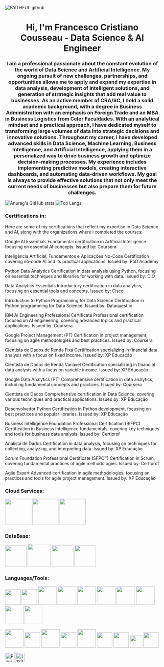 ![FAITHFUL github](https://github.com/admfrancescousseau/admfrancescousseau/assets/112359213/fe24de94-689d-4fcd-9232-997df9343376)

<h1 align="center">Hi, I'm Francesco Cristiano Cousseau - Data Science & AI Engineer</h1>
<h3 align="center"> I am a professional passionate about the constant evolution of the world of Data Science and Artificial Intelligence. My ongoing pursuit of new challenges, partnerships, and opportunities allows me to apply and expand my expertise in data analysis, development of intelligent solutions, and generation of strategic insights that add real value to businesses. As an active member of CRA/SC, I hold a solid academic background, with a degree in Business Administration with an emphasis on Foreign Trade and an MBA in Business Logistics from Celer Faculdades.
With an analytical mindset and a practical approach, I have dedicated myself to transforming large volumes of data into strategic decisions and innovative solutions. Throughout my career, I have developed advanced skills in Data Science, Machine Learning, Business Intelligence, and Artificial Intelligence, applying them in a personalized way to drive business growth and optimize decision-making processes.
My experience includes implementing predictive models, creating interactive dashboards, and automating data-driven workflows. My goal is always to provide effective solutions that not only meet the current needs of businesses but also prepare them for future challenges. </h3>

![Anurag's GitHub stats](https://github-readme-stats.vercel.app/api?username=francescousseau&theme=github_dark&show_icons=true) 
![Top Langs](https://github-readme-stats-git-masterrstaa-rickstaa.vercel.app/api/top-langs/?username=francescousseau&bg_color=000&border_color=30A3DC&title_color=58a6ff&text_color=a0adb4)

<h3 align="left"> Certifications in:</h3>

Here are some of my certifications that reflect my expertise in Data Science and AI, along with the organizations where I completed the courses:

Google AI Essentials
Fundamental certification in Artificial Intelligence focusing on essential AI concepts.
Issued by: Coursera

Inteligência Artificial: Fundamentos e Aplicações No-Code
Certification covering no-code AI and its practical applications.
Issued by: PoD Academy

Python Data Analytics
Certification in data analysis using Python, focusing on essential techniques and libraries for working with data.
Issued by: DIO

Data Analytics Essentials
Introductory certification in data analytics, focusing on essential tools and concepts.
Issued by: Cisco

Introduction to Python Programming for Data Science
Certification in Python programming for Data Science.
Issued by: Dataquest.io

IBM AI Engineering Professional Certificate
Professional certification focused on AI engineering, covering advanced topics and practical applications.
Issued by: Coursera

Google Project Management (PT)
Certification in project management, focusing on agile methodologies and best practices.
Issued by: Coursera

Cientista de Dados de Renda Fixa
Certification specializing in financial data analysis with a focus on fixed income.
Issued by: XP Educação

Cientista de Dados de Renda Variável
Certification specializing in financial data analysis with a focus on variable income.
Issued by: XP Educação

Google Data Analytics (PT)
Comprehensive certification in data analytics, including fundamental concepts and practices.
Issued by: Coursera

Cientista de Dados
Comprehensive certification in Data Science, covering various techniques and practical applications.
Issued by: XP Educação

Desenvolvedor Python
Certification in Python development, focusing on best practices and popular libraries.
Issued by: XP Educação

Business Intelligence Foundation Professional Certification (BIFPC)
Certification in Business Intelligence fundamentals, covering key techniques and tools for business data analysis.
Issued by: Certiprof

Analista de Dados
Certification in data analysis, focusing on techniques for collecting, analyzing, and interpreting data.
Issued by: XP Educação

Scrum Foundation Professional Certificate (SFPC™)
Certification in Scrum, covering fundamental practices of agile methodologies.
Issued by: Certiprof

Agile Expert
Advanced certification in agile methodologies, focusing on practices and tools for agile project management.
Issued by: XP Educação

<h3 align="left">Cloud Services:</h3>

<img src="https://cdn.jsdelivr.net/gh/devicons/devicon/icons/azure/azure-original-wordmark.svg" width="85" height="85"/> </a> <img src="https://cdn.jsdelivr.net/gh/devicons/devicon/icons/googlecloud/googlecloud-original-wordmark.svg" width="85" height="85" /> </a> <img src="https://cdn.jsdelivr.net/gh/devicons/devicon/icons/amazonwebservices/amazonwebservices-plain-wordmark.svg" width="85" height="85"/>

<h3 align="left">DataBase:</h3>

<img src="https://cdn.jsdelivr.net/gh/devicons/devicon/icons/microsoftsqlserver/microsoftsqlserver-plain-wordmark.svg" width="70" height="70" /> </a> <img src="https://cdn.jsdelivr.net/gh/devicons/devicon/icons/mysql/mysql-original-wordmark.svg" width="75" height="75" /> </a> <img src="https://cdn.jsdelivr.net/gh/devicons/devicon/icons/mongodb/mongodb-original-wordmark.svg" width="70" height="70" /> </a> <img src="https://cdn.jsdelivr.net/gh/devicons/devicon@latest/icons/sqlite/sqlite-original-wordmark.svg" width="70" height="70"/>
                             
          
<h3 align="left">Languages/Tools:</h3>

 <img src="https://cdn.jsdelivr.net/gh/devicons/devicon/icons/python/python-original-wordmark.svg" width="50" height="50" /> </a> <img src="https://cdn.jsdelivr.net/gh/devicons/devicon/icons/r/r-original.svg" width="50" height="50" /> </a> <img src="https://cdn.jsdelivr.net/gh/devicons/devicon@latest/icons/apachespark/apachespark-original-wordmark.svg" width="60" height="60"/> </a> <img src="https://cdn.jsdelivr.net/gh/devicons/devicon@latest/icons/tensorflow/tensorflow-original-wordmark.svg" width="60" height="60"/> </a> <img src="https://cdn.jsdelivr.net/gh/devicons/devicon@latest/icons/scikitlearn/scikitlearn-original.svg" width="60" height="60"/> </a> <img src="https://cdn.jsdelivr.net/gh/devicons/devicon@latest/icons/keras/keras-original-wordmark.svg" width="60" height="60" /> </a> <img src="https://cdn.jsdelivr.net/gh/devicons/devicon/icons/pandas/pandas-original-wordmark.svg" width="60" height="60" /> </a> <img src="https://cdn.jsdelivr.net/gh/devicons/devicon/icons/numpy/numpy-original-wordmark.svg" width="60" height="60" /> </a> <img src="https://cdn.jsdelivr.net/gh/devicons/devicon@latest/icons/plotly/plotly-original-wordmark.svg" width="60" height="60" /> </a> <img src="https://cdn.jsdelivr.net/gh/devicons/devicon@latest/icons/matplotlib/matplotlib-original-wordmark.svg" width="60" height="60" /> </a> 
 
<img src="https://cdn.jsdelivr.net/gh/devicons/devicon/icons/git/git-original-wordmark.svg" width="60" height="60" /> </a> <img src="https://cdn.jsdelivr.net/gh/devicons/devicon@latest/icons/docker/docker-original-wordmark.svg" width="50" height="50" /> </a> <img src="https://cdn.jsdelivr.net/gh/devicons/devicon/icons/krakenjs/krakenjs-original-wordmark.svg" width="60" height="60" /> </a> <img src="https://cdn.jsdelivr.net/gh/devicons/devicon/icons/vscode/vscode-original-wordmark.svg" width="50" height="50" /> </a> <img src="https://cdn.jsdelivr.net/gh/devicons/devicon/icons/visualstudio/visualstudio-plain-wordmark.svg" width="60" height="60" /> </a> <img src="https://cdn.jsdelivr.net/gh/devicons/devicon/icons/rstudio/rstudio-original.svg" width="50" height="50" /> </a> <img src="https://cdn.jsdelivr.net/gh/devicons/devicon/icons/jupyter/jupyter-original-wordmark.svg" width="50" height="50" /> </a> <img src="https://cdn.jsdelivr.net/gh/devicons/devicon/icons/figma/figma-original.svg" width="40" height="40" /> </a> <img src="https://cdn.jsdelivr.net/gh/devicons/devicon@latest/icons/canva/canva-original.svg" width="50" height="50" /> <p align="left"> <img src="https://raw.githubusercontent.com/microsoft/PowerBI-Icons/main/PNG/Power-BI.png" alt="PowerBI" width="30" height="30"/> </a> <a href="https://www.microsoft.com/pt-br/microsoft-365/excel" target="_blank" rel="noreferrer"> <img src="https://user-images.githubusercontent.com/112359213/216746814-7a6cafb1-554f-4a95-8e1e-a08b9a7031e8.png" alt="112359213" width="30" height="30"/> </a> 
          
          

